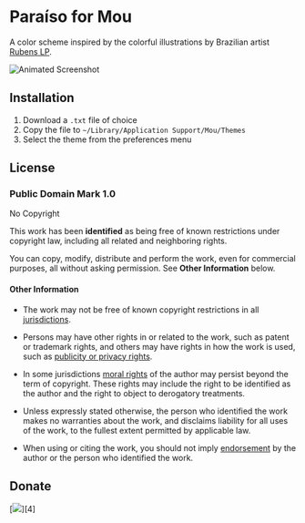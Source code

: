 # Paraíso for Mou

A color scheme inspired by the colorful illustrations by Brazilian artist [Rubens LP][1].

![Animated Screenshot][2]

## Installation

1. Download a `.txt` file of choice
2. Copy the file to `~/Library/Application Support/Mou/Themes`
3. Select the theme from the preferences menu

## License

### Public Domain Mark 1.0
No Copyright

This work has been **identified** as being free of known restrictions under copyright law, including all related and neighboring rights.

You can copy, modify, distribute and perform the work, even for commercial purposes, all without asking permission. See **Other Information** below.

#### Other Information
* The work may not be free of known copyright restrictions in all [jurisdictions](http://creativecommons.org/publicdomain/mark/1.0/).

* Persons may have other rights in or related to the work, such as patent or trademark rights, and others may have rights in how the work is used, such as [publicity or privacy rights](http://wiki.creativecommons.org/Frequently_Asked_Questions#When_are_publicity_rights_relevant.3F).

* In some jurisdictions [moral rights](http://creativecommons.org/publicdomain/mark/1.0/) of the author may persist beyond the term of copyright. These rights may include the right to be identified as the author and the right to object to derogatory treatments.

* Unless expressly stated otherwise, the person who identified the work makes no warranties about the work, and disclaims liability for all uses of the work, to the fullest extent permitted by applicable law.

* When using or citing the work, you should not imply [endorsement](http://creativecommons.org/publicdomain/mark/1.0/) by the author or the person who identified the work.

## Donate

[<img src="https://raw.github.com/balupton/flattr-buttons/master/badge-89x18.gif" />][4]

[1]: http://www.rubenslp.com.br/
[2]: https://raw.github.com/idleberg/Paraiso-iTerm2/master/images/screenshot.gif
[3]: https://flattr.com/submit/auto?user_id=idleberg&url=https://github.com/idleberg/Paraiso-iTerm2/&title=Paraiso&20Color%20Scheme&description=A%29color%29scheme%29inspired%29by%29the%29colorful%29illustrations%29by%29Brazilian%29artist%29Rubens%29LP&language=en_GB&tags=iterm,color%20scheme,theme,syntax%20highlight,style-sheets&hidden=0&category=software